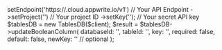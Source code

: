 <?php

use Appwrite\Client;
use Appwrite\Services\TablesDB;

$client = (new Client())
    ->setEndpoint('https://<REGION>.cloud.appwrite.io/v1') // Your API Endpoint
    ->setProject('<YOUR_PROJECT_ID>') // Your project ID
    ->setKey('<YOUR_API_KEY>'); // Your secret API key

$tablesDB = new TablesDB($client);

$result = $tablesDB->updateBooleanColumn(
    databaseId: '<DATABASE_ID>',
    tableId: '<TABLE_ID>',
    key: '',
    required: false,
    default: false,
    newKey: '' // optional
);